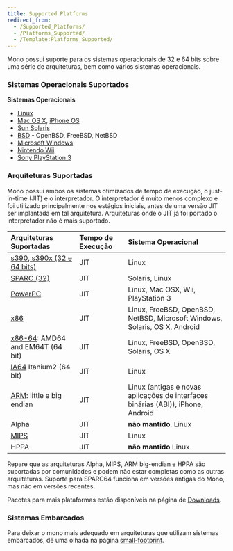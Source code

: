 ```yaml
---
title: Supported Platforms
redirect_from:
  - /Supported_Platforms/
  - /Platforms_Supported/
  - /Template:Platforms_Supported/
---
```


Mono possui suporte para os sistemas operacionais de 32 e 64 bits sobre uma série de arquiteturas, bem como vários sistemas operacionais.

### Sistemas Operacionais Suportados

**Sistemas Operacionais**

-   [Linux](/docs/about-mono/supported-platforms/linux/)
-   [Mac OS X](/docs/about-mono/supported-platforms/osx/), [iPhone OS](/docs/about-mono/supported-platforms/iphone/)
-   [Sun Solaris](/docs/about-mono/supported-platforms/solaris/)
-   [BSD](/docs/about-mono/supported-platforms/bsd/) - OpenBSD, FreeBSD, NetBSD
-   [Microsoft Windows](/docs/getting-started/install/windows/)
-   [Nintendo Wii](/docs/about-mono/supported-platforms/wii/)
-   [Sony PlayStation 3](/docs/about-mono/supported-platforms/playstation3/)

### Arquiteturas Suportadas

Mono possui ambos os sistemas otimizados de tempo de execução, o just-in-time (JIT) e o interpretador. O interpretador é muito menos complexo e foi utilizado principalmente nos estágios iniciais, antes de uma versão JIT ser implantada em tal arquitetura. Arquiteturas onde o JIT já foi portado o interpretador não é mais suportado.

|Arquiteturas Suportadas|Tempo de Execução|Sistema Operacional|
|:----------------------|:------|:---------------|
|[s390, s390x (32 e 64 bits)](/docs/about-mono/supported-platforms/s390/)|JIT|Linux|
|[SPARC (32)](/docs/about-mono/supported-platforms/sparc/)|JIT|Solaris, Linux|
|[PowerPC](/docs/about-mono/supported-platforms/powerpc/)|JIT|Linux, Mac OSX, Wii, PlayStation 3|
|[x86](/docs/about-mono/supported-platforms/x86/)|JIT|Linux, FreeBSD, OpenBSD, NetBSD, Microsoft Windows, Solaris, OS X, Android|
|[x86-64](/docs/about-mono/supported-platforms/amd64/): AMD64 and EM64T (64 bit)|JIT|Linux, FreeBSD, OpenBSD, Solaris, OS X|
|[IA64](/docs/about-mono/supported-platforms/ia64/) Itanium2 (64 bit)|JIT|Linux|
|[ARM](/docs/about-mono/supported-platforms/arm/): little e big endian|JIT|Linux (antigas e novas aplicações de interfaces binárias (ABI)), iPhone, Android|
|Alpha|JIT|**não mantido**. Linux|
|[MIPS](/docs/about-mono/supported-platforms/mips/)|JIT|Linux|
|HPPA|JIT|**não mantido** Linux|

Repare que as arquiteturas Alpha, MIPS, ARM big-endian e HPPA são suportadas por comunidades e podem não estar completas como as outras arquiteturas.
Suporte para SPARC64 funciona em versões antigas do Mono, mas não em versões recentes.

 Pacotes para mais plataformas estão disponíveis na página de [Downloads](/download/).

### Sistemas Embarcados

Para deixar o mono mais adequado em arquiteturas que utilizam sistemas embarcados, dê uma olhada na página [small-footprint](/docs/compiling-mono/small-footprint/).
